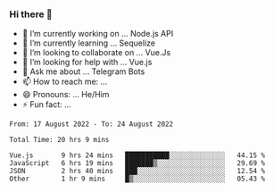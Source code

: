 ### Hi there 👋

- 🔭 I’m currently working on ... Node.js API
- 🌱 I’m currently learning ... Sequelize
- 👯 I’m looking to collaborate on ... Vue.Js
- 🤔 I’m looking for help with ... Vue.js
- 💬 Ask me about ... Telegram Bots 
- 📫 How to reach me: ... 
- 😄 Pronouns: ... He/Him
- ⚡ Fun fact: ... 


<!--START_SECTION:waka-->

```text
From: 17 August 2022 - To: 24 August 2022

Total Time: 20 hrs 9 mins

Vue.js       9 hrs 24 mins   ███████████░░░░░░░░░░░░░░   44.15 %
JavaScript   6 hrs 19 mins   ███████▒░░░░░░░░░░░░░░░░░   29.69 %
JSON         2 hrs 40 mins   ███░░░░░░░░░░░░░░░░░░░░░░   12.54 %
Other        1 hr 9 mins     █▒░░░░░░░░░░░░░░░░░░░░░░░   05.43 %
```

<!--END_SECTION:waka-->

<!--
**therealstein/therealstein** is a ✨ _special_ ✨ repository because its `README.md` (this file) appears on your GitHub profile.

Here are some ideas to get you started:

- 🔭 I’m currently working on ...
- 🌱 I’m currently learning ...
- 👯 I’m looking to collaborate on ...
- 🤔 I’m looking for help with ...
- 💬 Ask me about ...
- 📫 How to reach me: ...
- 😄 Pronouns: ...
- ⚡ Fun fact: ...
-->

